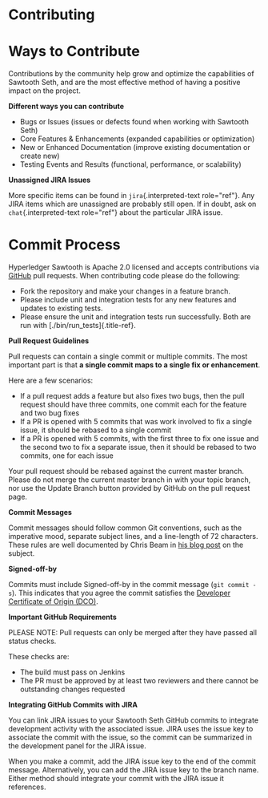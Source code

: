 # Contributing

# Ways to Contribute

Contributions by the community help grow and optimize the capabilities
of Sawtooth Seth, and are the most effective method of having a positive
impact on the project.

**Different ways you can contribute**

-   Bugs or Issues (issues or defects found when working with Sawtooth
    Seth)
-   Core Features & Enhancements (expanded capabilities or optimization)
-   New or Enhanced Documentation (improve existing documentation or
    create new)
-   Testing Events and Results (functional, performance, or scalability)

**Unassigned JIRA Issues**

More specific items can be found in `jira`{.interpreted-text
role="ref"}. Any JIRA items which are unassigned are probably still
open. If in doubt, ask on `chat`{.interpreted-text role="ref"} about the
particular JIRA issue.

# Commit Process

Hyperledger Sawtooth is Apache 2.0 licensed and accepts contributions
via [GitHub](https://github.com/hyperledger/sawtooth-seth) pull
requests. When contributing code please do the following:

-   Fork the repository and make your changes in a feature branch.
-   Please include unit and integration tests for any new features and
    updates to existing tests.
-   Please ensure the unit and integration tests run successfully. Both
    are run with [./bin/run_tests]{.title-ref}.

**Pull Request Guidelines**

Pull requests can contain a single commit or multiple commits. The most
important part is that **a single commit maps to a single fix or
enhancement**.

Here are a few scenarios:

-   If a pull request adds a feature but also fixes two bugs, then the
    pull request should have three commits, one commit each for the
    feature and two bug fixes
-   If a PR is opened with 5 commits that was work involved to fix a
    single issue, it should be rebased to a single commit
-   If a PR is opened with 5 commits, with the first three to fix one
    issue and the second two to fix a separate issue, then it should be
    rebased to two commits, one for each issue

Your pull request should be rebased against the current master branch.
Please do not merge the current master branch in with your topic branch,
nor use the Update Branch button provided by GitHub on the pull request
page.

**Commit Messages**

Commit messages should follow common Git conventions, such as the
imperative mood, separate subject lines, and a line-length of 72
characters. These rules are well documented by Chris Beam in [his blog
post](https://chris.beams.io/posts/git-commit/#seven-rules) on the
subject.

**Signed-off-by**

Commits must include Signed-off-by in the commit message
(`git commit -s`). This indicates that you agree the commit satisfies
the [Developer Certificate of Origin
(DCO)](http://developercertificate.org/).

**Important GitHub Requirements**

PLEASE NOTE: Pull requests can only be merged after they have passed all
status checks.

These checks are:

-   The build must pass on Jenkins
-   The PR must be approved by at least two reviewers and there cannot
    be outstanding changes requested

**Integrating GitHub Commits with JIRA**

You can link JIRA issues to your Sawtooth Seth GitHub commits to
integrate development activity with the associated issue. JIRA uses the
issue key to associate the commit with the issue, so the commit can be
summarized in the development panel for the JIRA issue.

When you make a commit, add the JIRA issue key to the end of the commit
message. Alternatively, you can add the JIRA issue key to the branch
name. Either method should integrate your commit with the JIRA issue it
references.
